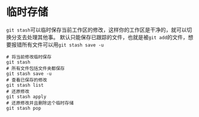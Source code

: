 # 临时存储

`git stash`可以临时保存当前工作区的修改，这样你的工作区是干净的，就可以切换分支去处理其他事。
默认只能保存已跟踪的文件，也就是被`git add`的文件，想要报错所有文件可以用`git stash save -u`

```shell
# 将当前修改临时保存
git stash
# 所有文件包括文件夹都保存
git stash save -u
# 查看已保存的修改
git stash list
# 还原修改
git stash apply
# 还原修改并且删除这个临时存储
git stash pop
```


